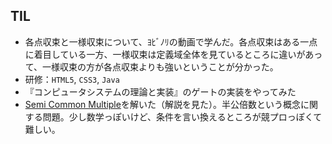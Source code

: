## TIL

* 各点収束と一様収束について、ﾖﾋﾞﾉﾘの動画で学んだ。各点収束はある一点に着目している一方、一様収束は定義域全体を見ているところに違いがあって、一様収束の方が各点収束よりも強いということが分かった。
* 研修：`HTML5`, `CSS3`, `Java`
* 『コンピュータシステムの理論と実装』のゲートの実装をやってみた
* [Semi Common Multiple](https://atcoder.jp/contests/abc150/tasks/abc150_d)を解いた（解説を見た）。半公倍数という概念に関する問題。少し数学っぽいけど、条件を言い換えるところが競プロっぽくて難しい。